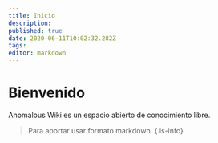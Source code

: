 ```yaml
---
title: Inicio
description: 
published: true
date: 2020-06-11T10:02:32.282Z
tags: 
editor: markdown
---
```


# Bienvenido
Anomalous Wiki es un espacio abierto de conocimiento libre. 

> Para aportar usar formato markdown. 
{.is-info}
